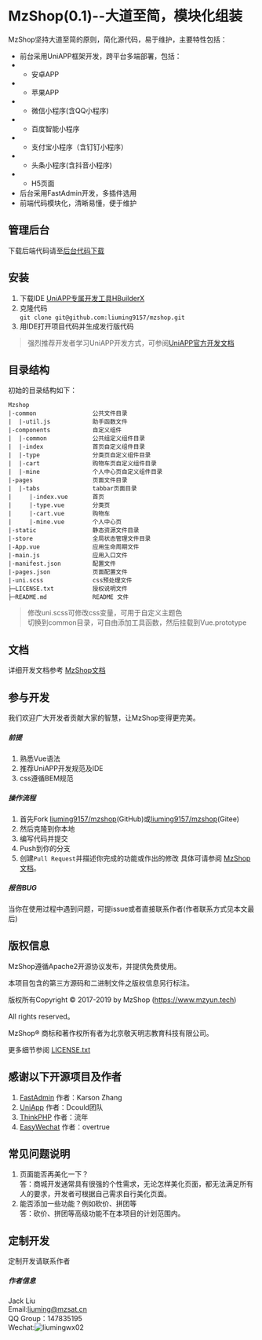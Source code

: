 MzShop(0.1)--大道至简，模块化组装
=========
MzShop坚持大道至简的原则，简化源代码，易于维护，主要特性包括：
+ 前台采用UniAPP框架开发，跨平台多端部署，包括：
+ + 安卓APP
+ + 苹果APP
+ + 微信小程序(含QQ小程序)
+ + 百度智能小程序
+ + 支付宝小程序（含钉钉小程序）
+ + 头条小程序(含抖音小程序)
+ + H5页面
+ 后台采用FastAdmin开发，多插件选用
+ 前端代码模块化，清晰易懂，便于维护
## 管理后台

下载后端代码请至[后台代码下载](https://github.com/liuming9157/mzshop-admin)


## 安装
1. 下载IDE
[UniAPP专属开发工具HBuilderX](https://www.dcloud.io/hbuilderx.html)
2. 克隆代码  
` git clone git@github.com:liuming9157/mzshop.git `
3. 用IDE打开项目代码并生成发行版代码  

>强烈推荐开发者学习UniAPP开发方式，可参阅[UniAPP官方开发文档](https://uniapp.dcloud.io)

## 目录结构

初始的目录结构如下：

~~~
Mzshop
|-common                公共文件目录
|  |-util.js            助手函数文件
|-components            自定义组件
|  |-common             公共组定义组件目录
|  |-index              首页自定义组件目录
|  |-type               分类页自定义组件目录
|  |-cart               购物车页自定义组件目录
|  |-mine               个人中心页自定义组件目录
|-pages                 页面文件目录
|  |-tabs               tabbar页面目录
|     |-index.vue       首页
|     |-type.vue        分类页
|     |-cart.vue        购物车
|     |-mine.vue        个人中心页
|-static                静态资源文件目录
|-store                 全局状态管理文件目录
|-App.vue               应用生命周期文件
|-main.js               应用入口文件
|-manifest.json         配置文件
|-pages.json            页面配置文件
|-uni.scss              css预处理文件
├─LICENSE.txt           授权说明文件
├─README.md             README 文件
~~~
> 修改uni.scss可修改css变量，可用于自定义主题色  
> 切换到common目录，可自由添加工具函数，然后挂载到Vue.prototype  
## 文档

详细开发文档参考 [MzShop文档](https://mzshop.mzyun.tech/doc)

## 参与开发
我们欢迎广大开发者贡献大家的智慧，让MzShop变得更完美。 
##### 前提
1. 熟悉Vue语法
2. 推荐UniAPP开发规范及IDE
3. css遵循BEM规范
##### 操作流程
1. 首先Fork [liuming9157/mzshop](https://github.com/liuming9157/mzshop)(GitHub)或[liuming9157/mzshop](https://gitee.com/liuming9157/mzshop)(Gitee)
2. 然后克隆到你本地
3. 编写代码并提交
4. Push到你的分支
5. 创建`Pull Request`并描述你完成的功能或作出的修改
具体可请参阅 [MzShop文档](https://mzshop.mzyun.tech/doc)。
##### 报告BUG

当你在使用过程中遇到问题，可提issue或者直接联系作者(作者联系方式见本文最后)

## 版权信息
MzShop遵循Apache2开源协议发布，并提供免费使用。

本项目包含的第三方源码和二进制文件之版权信息另行标注。

版权所有Copyright © 2017-2019 by MzShop (https://www.mzyun.tech)

All rights reserved。

MzShop® 商标和著作权所有者为北京敬天明志教育科技有限公司。

更多细节参阅 [LICENSE.txt](LICENSE.txt)  

## 感谢以下开源项目及作者
1. [FastAdmin](http://fastadmin.net) 作者：Karson Zhang  
2. [UniApp](https://uniapp.dcloud.io) 作者：Dcould团队
3. [ThinkPHP](http://thinkphp.cn) 作者：流年
4. [EasyWechat](https://www.easywechat.com) 作者：overtrue

## 常见问题说明
1. 页面能否再美化一下？  
答：商城开发通常具有很强的个性需求，无论怎样美化页面，都无法满足所有人的要求，开发者可根据自己需求自行美化页面。
2. 能否添加一些功能？例如砍价、拼团等  
答：砍价、拼团等高级功能不在本项目的计划范围内。
## 定制开发
定制开发请联系作者
##### 作者信息
Jack Liu  
Email:liuming@mzsat.cn  
QQ Group：147835195  
Wechat:![liumingwx02](http://cdn.mzyun.tech/wxqrcode.png)